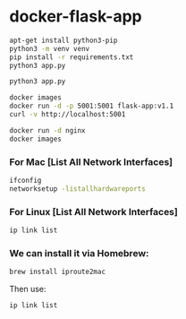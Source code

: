 # docker-flask-app


 ```bash
apt-get install python3-pip
python3 -m venv venv
pip install -r requirements.txt
python3 app.py
```

 ```bash
python3 app.py
```

```bash
docker images
docker run -d -p 5001:5001 flask-app:v1.1
curl -v http://localhost:5001
```


 ```bash
docker run -d nginx
docker images
```


### For Mac [List All Network Interfaces]


 ```bash
ifconfig
networksetup -listallhardwareports
```

### For Linux [List All Network Interfaces]
 ```bash
ip link list
```

### We can install it via Homebrew:

 ```bash
brew install iproute2mac
```

 Then use:

 ```bash
ip link list
```